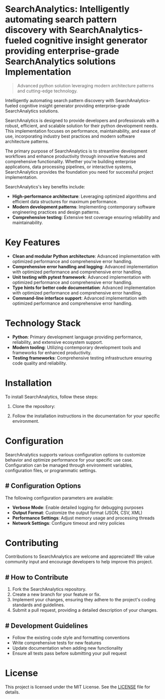 <!-- fallback_SearchAnalytics_20250810105742_68290 -->

# SearchAnalytics: Intelligently automating search pattern discovery with SearchAnalytics-fueled cognitive insight generator providing enterprise-grade SearchAnalytics solutions Implementation
> Advanced python solution leveraging modern architecture patterns and cutting-edge technology.

Intelligently automating search pattern discovery with SearchAnalytics-fueled cognitive insight generator providing enterprise-grade SearchAnalytics solutions.

SearchAnalytics is designed to provide developers and professionals with a robust, efficient, and scalable solution for their python development needs. This implementation focuses on performance, maintainability, and ease of use, incorporating industry best practices and modern software architecture patterns.

The primary purpose of SearchAnalytics is to streamline development workflows and enhance productivity through innovative features and comprehensive functionality. Whether you're building enterprise applications, data processing pipelines, or interactive systems, SearchAnalytics provides the foundation you need for successful project implementation.

SearchAnalytics's key benefits include:

* **High-performance architecture**: Leveraging optimized algorithms and efficient data structures for maximum performance.
* **Modern development patterns**: Implementing contemporary software engineering practices and design patterns.
* **Comprehensive testing**: Extensive test coverage ensuring reliability and maintainability.

# Key Features

* **Clean and modular Python architecture**: Advanced implementation with optimized performance and comprehensive error handling.
* **Comprehensive error handling and logging**: Advanced implementation with optimized performance and comprehensive error handling.
* **Unit testing with pytest framework**: Advanced implementation with optimized performance and comprehensive error handling.
* **Type hints for better code documentation**: Advanced implementation with optimized performance and comprehensive error handling.
* **Command-line interface support**: Advanced implementation with optimized performance and comprehensive error handling.

# Technology Stack

* **Python**: Primary development language providing performance, reliability, and extensive ecosystem support.
* **Modern tooling**: Utilizing contemporary development tools and frameworks for enhanced productivity.
* **Testing frameworks**: Comprehensive testing infrastructure ensuring code quality and reliability.

# Installation

To install SearchAnalytics, follow these steps:

1. Clone the repository:


2. Follow the installation instructions in the documentation for your specific environment.

# Configuration

SearchAnalytics supports various configuration options to customize behavior and optimize performance for your specific use case. Configuration can be managed through environment variables, configuration files, or programmatic settings.

## # Configuration Options

The following configuration parameters are available:

* **Verbose Mode**: Enable detailed logging for debugging purposes
* **Output Format**: Customize the output format (JSON, CSV, XML)
* **Performance Settings**: Adjust memory usage and processing threads
* **Network Settings**: Configure timeout and retry policies

# Contributing

Contributions to SearchAnalytics are welcome and appreciated! We value community input and encourage developers to help improve this project.

## # How to Contribute

1. Fork the SearchAnalytics repository.
2. Create a new branch for your feature or fix.
3. Implement your changes, ensuring they adhere to the project's coding standards and guidelines.
4. Submit a pull request, providing a detailed description of your changes.

## # Development Guidelines

* Follow the existing code style and formatting conventions
* Write comprehensive tests for new features
* Update documentation when adding new functionality
* Ensure all tests pass before submitting your pull request

# License

This project is licensed under the MIT License. See the [LICENSE](https://github.com/laurindoisaac/SearchAnalytics/blob/main/LICENSE) file for details.
